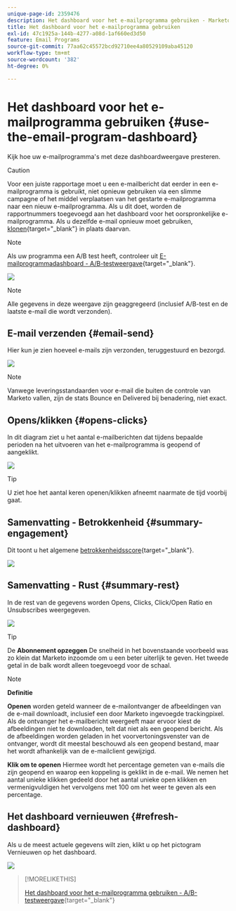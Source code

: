 ```yaml
---
unique-page-id: 2359476
description: Het dashboard voor het e-mailprogramma gebruiken - Marketo Docs - Productdocumentatie
title: Het dashboard voor het e-mailprogramma gebruiken
exl-id: 47c1925a-144b-4277-a08d-1af660ed3d50
feature: Email Programs
source-git-commit: 77aa62c45572bcd92710ee4a80529109aba45120
workflow-type: tm+mt
source-wordcount: '382'
ht-degree: 0%

---
```


# Het dashboard voor het e-mailprogramma gebruiken {#use-the-email-program-dashboard}

Kijk hoe uw e-mailprogramma&#39;s met deze dashboardweergave presteren.

>[!CAUTION]
>
>Voor een juiste rapportage moet u een e-mailbericht dat eerder in een e-mailprogramma is gebruikt, niet opnieuw gebruiken via een slimme campagne of het middel verplaatsen van het gestarte e-mailprogramma naar een nieuw e-mailprogramma. Als u dit doet, worden de rapportnummers toegevoegd aan het dashboard voor het oorspronkelijke e-mailprogramma. Als u dezelfde e-mail opnieuw moet gebruiken, [klonen](/help/marketo/product-docs/core-marketo-concepts/programs/working-with-programs/clone-an-asset-in-a-program.md){target="_blank"} in plaats daarvan.

>[!NOTE]
>
>Als uw programma een A/B test heeft, controleer uit [E-mailprogrammadashboard - A/B-testweergave](/help/marketo/product-docs/email-marketing/email-programs/email-program-actions/email-test-a-b-test/use-the-email-program-dashboard-a-b-test-view.md){target="_blank"}.

![](assets/image2014-9-12-14-3a12-3a56.png)

>[!NOTE]
>
>Alle gegevens in deze weergave zijn geaggregeerd (inclusief A/B-test en de laatste e-mail die wordt verzonden).

## E-mail verzenden {#email-send}

Hier kun je zien hoeveel e-mails zijn verzonden, teruggestuurd en bezorgd.

![](assets/image2014-9-12-14-3a13-3a3.png)

>[!NOTE]
>
>Vanwege leveringsstandaarden voor e-mail die buiten de controle van Marketo vallen, zijn de stats Bounce en Delivered bij benadering, niet exact.

## Opens/klikken {#opens-clicks}

In dit diagram ziet u het aantal e-mailberichten dat tijdens bepaalde perioden na het uitvoeren van het e-mailprogramma is geopend of aangeklikt.

![](assets/image2014-9-12-14-3a13-3a7.png)

>[!TIP]
>
>U ziet hoe het aantal keren openen/klikken afneemt naarmate de tijd voorbij gaat.

## Samenvatting - Betrokkenheid {#summary-engagement}

Dit toont u het algemene [betrokkenheidsscore](/help/marketo/product-docs/email-marketing/drip-nurturing/reports-and-notifications/understanding-the-engagement-score.md){target="_blank"}.

![](assets/image2014-9-12-14-3a13-3a11.png)

## Samenvatting - Rust {#summary-rest}

In de rest van de gegevens worden Opens, Clicks, Click/Open Ratio en Unsubscribes weergegeven.

![](assets/image2014-9-12-14-3a13-3a15.png)

>[!TIP]
>
>De **Abonnement opzeggen** De snelheid in het bovenstaande voorbeeld was zo klein dat Marketo inzoomde om u een beter uiterlijk te geven. Het tweede getal in de balk wordt alleen toegevoegd voor de schaal.

>[!NOTE]
>
>**Definitie**
>
>**Openen** worden geteld wanneer de e-mailontvanger de afbeeldingen van de e-mail downloadt, inclusief een door Marketo ingevoegde trackingpixel. Als de ontvanger het e-mailbericht weergeeft maar ervoor kiest de afbeeldingen niet te downloaden, telt dat niet als een geopend bericht. Als de afbeeldingen worden geladen in het voorvertoningsvenster van de ontvanger, wordt dit meestal beschouwd als een geopend bestand, maar het wordt afhankelijk van de e-mailclient gewijzigd.
>
>**Klik om te openen** Hiermee wordt het percentage gemeten van e-mails die zijn geopend en waarop een koppeling is geklikt in de e-mail. We nemen het aantal unieke klikken gedeeld door het aantal unieke open klikken en vermenigvuldigen het vervolgens met 100 om het weer te geven als een percentage.

## Het dashboard vernieuwen {#refresh-dashboard}

Als u de meest actuele gegevens wilt zien, klikt u op het pictogram Vernieuwen op het dashboard.

![](assets/refreshicon.png)

>[!MORELIKETHIS]
>
>[Het dashboard voor het e-mailprogramma gebruiken - A/B-testweergave](/help/marketo/product-docs/email-marketing/email-programs/email-program-actions/email-test-a-b-test/use-the-email-program-dashboard-a-b-test-view.md){target="_blank"}
